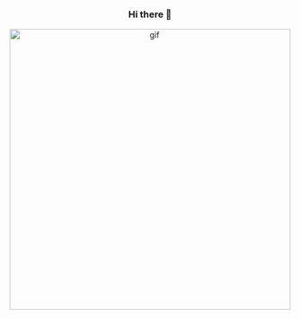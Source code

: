 ### <p align="center"> Hi there 👋 </p>
<p  align="center"> <img src="https://github.com/scoderr/scoderr/blob/main/github-gif.gif" alt="gif" width="500" height="auto"> </p>

<!--
**scroll-off/scroll-off** is a ✨ _special_ ✨ repository because its `README.md` (this file) appears on your GitHub profile.

Here are some ideas to get you started:

- 🔭 I’m currently working on ...
- 🌱 I’m currently learning ...
- 👯 I’m looking to collaborate on ...
- 🤔 I’m looking for help with ...
- 💬 Ask me about ...
- 📫 How to reach me: ...
- 😄 Pronouns: ...
- ⚡ Fun fact: ...
-->
